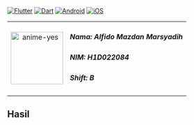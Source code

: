 [![Flutter](https://img.shields.io/badge/Flutter-3.24.2-blue.svg?logo=flutter)](https://flutter.dev/)
[![Dart](https://img.shields.io/badge/Dart-3.5.2-blue.svg?logo=dart)](https://dart.dev/)
[![Android](https://img.shields.io/badge/Platform-Android-green.svg?logo=android)](https://developer.android.com/)
[![iOS](https://img.shields.io/badge/Platform-iOS-green.svg?logo=apple)](https://developer.apple.com/ios/)

<table>
  <tr>
    <td style="text-align: center;">
      <img src="https://github.com/user-attachments/assets/595d8118-e3e4-48a0-ab91-1e181ead8217" height="120" alt="anime-yes"/>
    </td>
    <td style="vertical-align: middle;">
      <h5>Nama: Alfido Mazdan Marsyadih</h5>
      <h5>NIM: H1D022084</h5>
      <h5>Shift: B </h5>
    </td>
  </tr>
</table>

## Hasil


